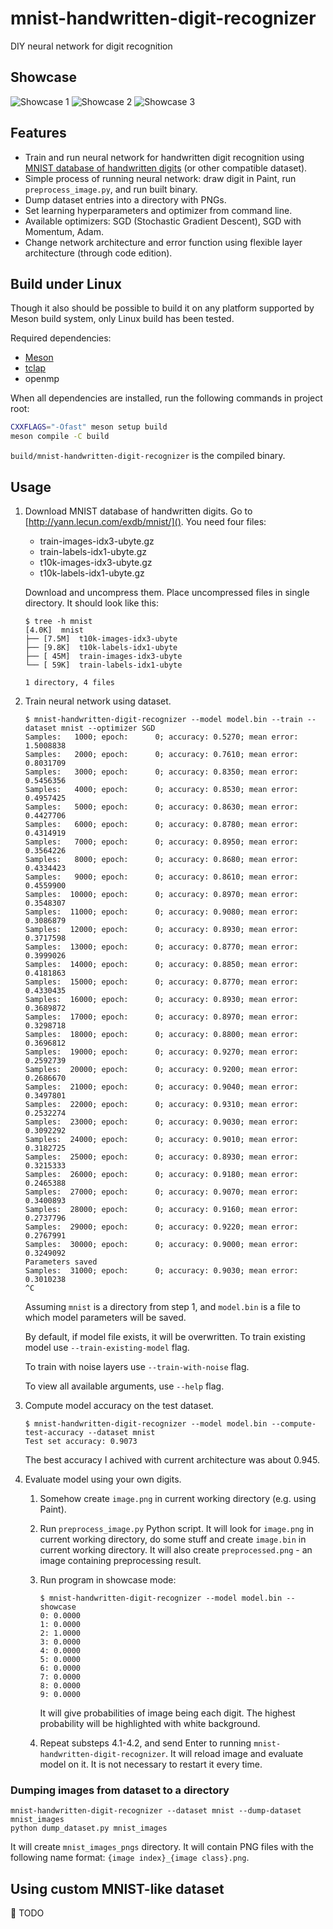 # mnist-handwritten-digit-recognizer

DIY neural network for digit recognition

## Showcase

![Showcase 1](./docs/images/showcase_1.png)
![Showcase 2](./docs/images/showcase_2.png)
![Showcase 3](./docs/images/showcase_3.png)

## Features

* Train and run neural network for handwritten digit recognition using [MNIST database of handwritten digits](http://yann.lecun.com/exdb/mnist/) (or other compatible dataset).
* Simple process of running neural network: draw digit in Paint, run `preprocess_image.py`, and run built binary.
* Dump dataset entries into a directory with PNGs.
* Set learning hyperparameters and optimizer from command line.
* Available optimizers: SGD (Stochastic Gradient Descent), SGD with Momentum, Adam.
* Change network architecture and error function using flexible layer architecture (through code edition).

## Build under Linux

Though it also should be possible to build it on any platform supported by Meson build system, only Linux build has been tested.

Required dependencies:

* [Meson](https://mesonbuild.com/)
* [tclap](https://sourceforge.net/projects/tclap/)
* openmp

When all dependencies are installed, run the following commands in project root:

```sh
CXXFLAGS="-Ofast" meson setup build
meson compile -C build
```

`build/mnist-handwritten-digit-recognizer` is the compiled binary.

## Usage

1. Download MNIST database of handwritten digits.
Go to [http://yann.lecun.com/exdb/mnist/](). You need four files:

    * train-images-idx3-ubyte.gz
    * train-labels-idx1-ubyte.gz
    * t10k-images-idx3-ubyte.gz
    * t10k-labels-idx1-ubyte.gz

    Download and uncompress them. Place uncompressed files in single directory. It should look like this:

    ```
    $ tree -h mnist
    [4.0K]  mnist
    ├── [7.5M]  t10k-images-idx3-ubyte
    ├── [9.8K]  t10k-labels-idx1-ubyte
    ├── [ 45M]  train-images-idx3-ubyte
    └── [ 59K]  train-labels-idx1-ubyte

    1 directory, 4 files
    ```

2. Train neural network using dataset.

    ```
    $ mnist-handwritten-digit-recognizer --model model.bin --train --dataset mnist --optimizer SGD
    Samples:   1000; epoch:      0; accuracy: 0.5270; mean error: 1.5008838
    Samples:   2000; epoch:      0; accuracy: 0.7610; mean error: 0.8031709
    Samples:   3000; epoch:      0; accuracy: 0.8350; mean error: 0.5456356
    Samples:   4000; epoch:      0; accuracy: 0.8530; mean error: 0.4957425
    Samples:   5000; epoch:      0; accuracy: 0.8630; mean error: 0.4427706
    Samples:   6000; epoch:      0; accuracy: 0.8780; mean error: 0.4314919
    Samples:   7000; epoch:      0; accuracy: 0.8950; mean error: 0.3564226
    Samples:   8000; epoch:      0; accuracy: 0.8680; mean error: 0.4334423
    Samples:   9000; epoch:      0; accuracy: 0.8610; mean error: 0.4559900
    Samples:  10000; epoch:      0; accuracy: 0.8970; mean error: 0.3548307
    Samples:  11000; epoch:      0; accuracy: 0.9080; mean error: 0.3086879
    Samples:  12000; epoch:      0; accuracy: 0.8930; mean error: 0.3717598
    Samples:  13000; epoch:      0; accuracy: 0.8770; mean error: 0.3999026
    Samples:  14000; epoch:      0; accuracy: 0.8850; mean error: 0.4181863
    Samples:  15000; epoch:      0; accuracy: 0.8770; mean error: 0.4330435
    Samples:  16000; epoch:      0; accuracy: 0.8930; mean error: 0.3689872
    Samples:  17000; epoch:      0; accuracy: 0.8970; mean error: 0.3298718
    Samples:  18000; epoch:      0; accuracy: 0.8800; mean error: 0.3696812
    Samples:  19000; epoch:      0; accuracy: 0.9270; mean error: 0.2592739
    Samples:  20000; epoch:      0; accuracy: 0.9200; mean error: 0.2686670
    Samples:  21000; epoch:      0; accuracy: 0.9040; mean error: 0.3497801
    Samples:  22000; epoch:      0; accuracy: 0.9310; mean error: 0.2532274
    Samples:  23000; epoch:      0; accuracy: 0.9030; mean error: 0.3092292
    Samples:  24000; epoch:      0; accuracy: 0.9010; mean error: 0.3182725
    Samples:  25000; epoch:      0; accuracy: 0.8930; mean error: 0.3215333
    Samples:  26000; epoch:      0; accuracy: 0.9180; mean error: 0.2465388
    Samples:  27000; epoch:      0; accuracy: 0.9070; mean error: 0.3400893
    Samples:  28000; epoch:      0; accuracy: 0.9160; mean error: 0.2737796
    Samples:  29000; epoch:      0; accuracy: 0.9220; mean error: 0.2767991
    Samples:  30000; epoch:      0; accuracy: 0.9000; mean error: 0.3249092
    Parameters saved
    Samples:  31000; epoch:      0; accuracy: 0.9030; mean error: 0.3010238
    ^C
    ```

    Assuming `mnist` is a directory from step 1, and `model.bin` is a file to which model parameters will be saved.

    By default, if model file exists, it will be overwritten. To train existing model use `--train-existing-model` flag.

    To train with noise layers use `--train-with-noise` flag.

    To view all available arguments, use `--help` flag.

3. Compute model accuracy on the test dataset.

    ```
    $ mnist-handwritten-digit-recognizer --model model.bin --compute-test-accuracy --dataset mnist
    Test set accuracy: 0.9073
    ```

    The best accuracy I achived with current architecture was about 0.945.

4. Evaluate model using your own digits.

    1. Somehow create `image.png` in current working directory (e.g. using Paint).

    2. Run `preprocess_image.py` Python script. It will look for `image.png` in current working directory, do some stuff and create `image.bin` in current working directory. It will also create `preprocessed.png` - an image containing preprocessing result.

    3. Run program in showcase mode:

        ```
        $ mnist-handwritten-digit-recognizer --model model.bin --showcase
        0: 0.0000
        1: 0.0000
        2: 1.0000
        3: 0.0000
        4: 0.0000
        5: 0.0000
        6: 0.0000
        7: 0.0000
        8: 0.0000
        9: 0.0000
        ```

        It will give probabilities of image being each digit. The highest probability will be highlighted with white background.

    4. Repeat substeps 4.1-4.2, and send Enter to running `mnist-handwritten-digit-recognizer`. It will reload image and evaluate model on it. It is not necessary to restart it every time.

### Dumping images from dataset to a directory

```
mnist-handwritten-digit-recognizer --dataset mnist --dump-dataset mnist_images
python dump_dataset.py mnist_images
```

It will create `mnist_images_pngs` directory. It will contain PNG files with the following name format: `{image index}_{image class}.png`.

## Using custom MNIST-like dataset

🚧 TODO
